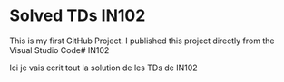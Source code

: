 # Solved TDs IN102

This is my first GitHub Project. I published this project directly from the Visual Studio Code# IN102

Ici je vais ecrit tout la solution de les TDs de IN102